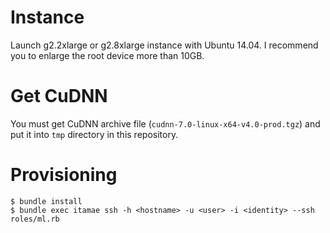 # Instance

Launch g2.2xlarge or g2.8xlarge instance with Ubuntu 14.04.
I recommend you to enlarge the root device more than 10GB.

# Get CuDNN

You must get CuDNN archive file (`cudnn-7.0-linux-x64-v4.0-prod.tgz`) and put it into `tmp` directory in this repository.

# Provisioning

```
$ bundle install
$ bundle exec itamae ssh -h <hostname> -u <user> -i <identity> --ssh roles/ml.rb
```
